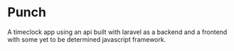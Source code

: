 # Punch
A timeclock app using an api built with laravel as a backend and a frontend with some yet to be determined javascript framework.

